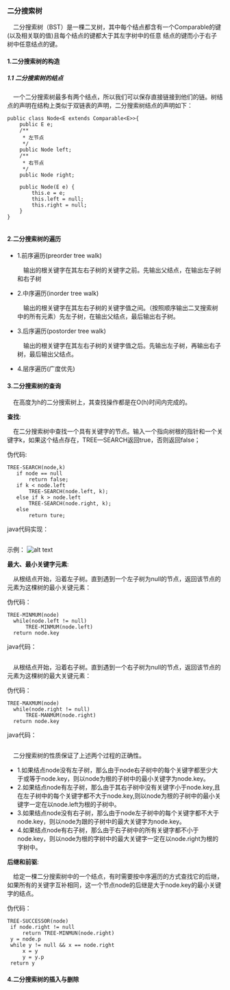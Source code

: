  ### 二分搜索树
 &ensp;&ensp;二分搜索树（BST）是一棵二叉树，其中每个结点都含有一个Comparable的键(以及相关联的值)且每个结点的键都大于其左字树中的任意
 结点的键而小于右子树中任意结点的键。
#### 1.二分搜索树的构造
##### 1.1 二分搜索树的结点
&ensp;&ensp;一个二分搜索树最多有两个结点，所以我们可以保存直接链接到他们的链。树结点的声明在结构上类似于双链表的声明，二分搜索树结点的声明如下：
```
public class Node<E extends Comparable<E>>{
    public E e;
    /**
     * 左节点
     */
    public Node left;
    /**
     * 右节点
     */
    public Node right;

    public Node(E e) {
        this.e = e;
        this.left = null;
        this.right = null;
    }
}
```

<div align="center">
     <img src="">
  </div>
  
#### 2.二分搜索树的遍历
* 1.前序遍历(preorder tree walk)

   &ensp;&ensp;输出的根关键字在其左右子树的关键字之前。先输出父结点，在输出左子树和右子树
* 2.中序遍历(inorder tree walk)

   &ensp;&ensp;输出的根关键字在其左右子树的关键字值之间。（按照顺序输出二叉搜索树中的所有元素）先左子树，在输出父结点，最后输出右子树。
* 3.后序遍历(postorder tree walk)

   &ensp;&ensp;输出的根关键字在其左右子树的关键字值之后。先输出左子树，再输出右子树，最后输出父结点。

* 4.层序遍历(广度优先)

 #### 3.二分搜索树的查询
 &ensp;&ensp;在高度为h的二分搜索树上，其查找操作都是在O(h)时间内完成的。
 
**查找**:
 
 &ensp;&ensp;在二分搜索树中查找一个具有关键字的节点。输入一个指向树根的指针和一个关键字k，如果这个结点存在，TREE—SEARCH返回true，否则返回false；
 
 伪代码:
 ```$xslt
TREE-SEARCH(node,k)
    if node == null
        return false;
    if k < node.left
        TREE-SEARCH(node.left, k);
    else if k > node.left
        TREE-SEARCH(node.right, k);
    else 
        return ture; 
```
 java代码实现：
 ```$xslt

```
示例：
 ![alt text](./linkedlist/data-mapper.png "Data Mapper")
 
 **最大、最小关键字元素**:
 
 &ensp;&ensp;从根结点开始，沿着左子树。直到遇到一个左子树为null的节点，返回该节点的元素为这棵树的最小关键元素：
 
 伪代码：
 ```$xslt
TREE-MINMUM(node)
   while(node.left != null)
       TREE-MINMUM(node.left)
   return node.key
```
java代码：
```$xslt

```
&ensp;&ensp;从根结点开始，沿着右子树。直到遇到一个右子树为null的节点，返回该节点的元素为这棵树的最大关键元素：

 伪代码：
 ```$xslt
TREE-MAXMUM(node)
   while(node.right != null)
       TREE-MANMUM(node.right)
   return node.key
```
java代码：
```$xslt

```

&ensp;&ensp;二分搜索树的性质保证了上述两个过程的正确性。
*  1.如果结点node没有左子树，那么由于node右子树中的每个关键字都至少大于或等于node.key，则以node为根的子树中的最小关键字为node.key。
*  2.如果结点node有左子树，那么由于其右子树中没有关键字小于node.key,且在左子树中的每个关键字都不大于node.key,则以node为根的子树中的最小关键字一定在以node.left为根的子树中。
*  3.如果结点node没有右子树，那么由于node左子树中的每个关键字都不大于node.key，则以node为跟的子树中的最大关键字为node.key。
*  4.如果结点node有右子树，那么由于右子树中的所有关键字都不小于node.key，则以node为根的字树中的最大关键字一定在以node.right为根的字树中。

**后继和前驱**:

 &ensp;&ensp;给定一棵二分搜索树中的一个结点，有时需要按中序遍历的方式查找它的后继，如果所有的关键字互补相同，这一个节点node的后继是大于node.key的最小关键字的结点。
 
 伪代码：
 ```
TREE-SUCCESSOR(node)
  if node.right != null
      return TREE-MINMUN(node.right)
  y = node.p
  while y != null && x == node.right
      x = y
      y = y.p
  return y
```
 #### 4.二分搜索树的插入与删除
 

